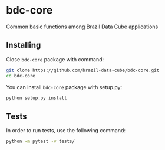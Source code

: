 # bdc-core
 Common basic functions among Brazil Data Cube applications


## Installing

Close `bdc-core` package with command:

```bash
git clone https://github.com/brazil-data-cube/bdc-core.git
cd bdc-core
```

You can install `bdc-core` package with setup.py:

```bash
python setup.py install
```

## Tests

In order to run tests, use the following command:

```bash
python -m pytest -v tests/
```